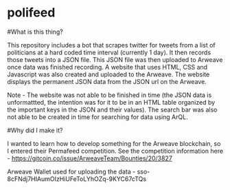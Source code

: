 # polifeed

#What is this thing?

This repository includes a bot that scrapes twitter for tweets from a list of politicians at a hard coded time interval (currently 1 day). It then records those tweets into a JSON file. This JSON file was then uploaded to Arweave once data was finished recording. A website that uses HTML, CSS and Javascript was also created and uploaded to the Arweave. The website displays the permanent JSON data from the JSON url on the Arweave. 

Note - The website was not able to be finished in time (the JSON data is unformattted, the intention was for it to be in an HTML table organized by the important keys in the JSON and their values). The search bar was also not able to be created in time for searching for data using ArQL. 

#Why did I make it?

I wanted to learn how to develop something for the Arweave blockchain, so I entered their Permafeed competition. See the competition information here - https://gitcoin.co/issue/ArweaveTeam/Bounties/20/3827


Arweave Wallet used for uploading the data - sso-8cFNdj7HIAumOIzHiUFeToLYhOZq-9KYC67cTQs
